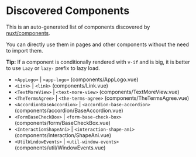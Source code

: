 # Discovered Components

This is an auto-generated list of components discovered by [nuxt/components](https://github.com/nuxt/components).

You can directly use them in pages and other components without the need to import them.

**Tip:** If a component is conditionally rendered with `v-if` and is big, it is better to use `Lazy` or `lazy-` prefix to lazy load.

- `<AppLogo>` | `<app-logo>` (components/AppLogo.vue)
- `<Link>` | `<link>` (components/Link.vue)
- `<TextMoreView>` | `<text-more-view>` (components/TextMoreView.vue)
- `<TheTermsAgree>` | `<the-terms-agree>` (components/TheTermsAgree.vue)
- `<AccordionBaseAccordion>` | `<accordion-base-accordion>` (components/accordion/BaseAccordion.vue)
- `<FormBaseCheckBox>` | `<form-base-check-box>` (components/form/BaseCheckBox.vue)
- `<InteractionShapeAni>` | `<interaction-shape-ani>` (components/interaction/ShapeAni.vue)
- `<UtilWindowEvents>` | `<util-window-events>` (components/util/WindowEvents.vue)
